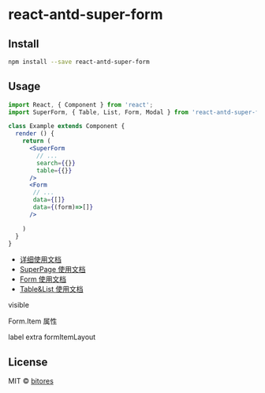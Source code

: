 # react-antd-super-form

## Install

```bash
npm install --save react-antd-super-form
```

## Usage

```jsx
import React, { Component } from 'react';
import SuperForm, { Table, List, Form, Modal } from 'react-antd-super-form';

class Example extends Component {
  render () {
    return (
      <SuperForm
        // ...
        search={{}}
        table={{}}
      />
      <Form 
       // ...
       data={[]}
       data={(form)=>[]}
      />

    )
  }
}
```

- [详细使用文档](./src/README.md)
- [SuperPage 使用文档](./src/docs/SuperPage.md)
- [Form 使用文档](./src/docs/Form.md)
- [Table&List 使用文档](./src/docs/Table|List.md)


visible

Form.Item 属性

label
extra
formItemLayout





## License

MIT © [bitores](https://github.com/bitores)
